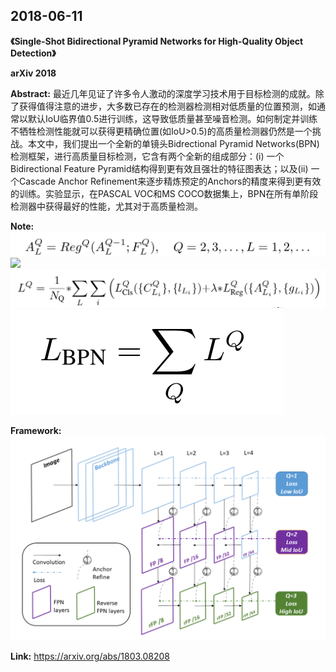 ## 2018-06-11

**《Single-Shot Bidirectional Pyramid Networks for High-Quality Object Detection》**  

**arXiv 2018**  

**Abstract:** 最近几年见证了许多令人激动的深度学习技术用于目标检测的成就。除了获得值得注意的进步，大多数已存在的检测器检测相对低质量的位置预测，如通常以默认IoU临界值0.5进行训练，这导致低质量甚至噪音检测。如何制定并训练不牺牲检测性能就可以获得更精确位置(如IoU>0.5)的高质量检测器仍然是一个挑战。本文中，我们提出一个全新的单镜头Bidrectional Pyramid Networks(BPN)检测框架，进行高质量目标检测，它含有两个全新的组成部分：(i) 一个Bidirectional Feature Pyramid结构得到更有效且强壮的特征图表达；以及(ii) 一个Cascade Anchor Refinement来逐步精炼预定的Anchors的精度来得到更有效的训练。实验显示，在PASCAL VOC和MS COCO数据集上，BPN在所有单阶段检测器中获得最好的性能，尤其对于高质量检测。  

**Note:**  
![](./.assets/BPN_Formula_1.png)  
![](./.assets/BPN_Fromula_2.png)  
![](./.assets/BPN_Formula_3.png)  
![](./.assets/BPN_Formula_4.png)

**Framework:**  
![BPN_Framework](./.assets/BPN_Framework.png)

**Link:** https://arxiv.org/abs/1803.08208  
